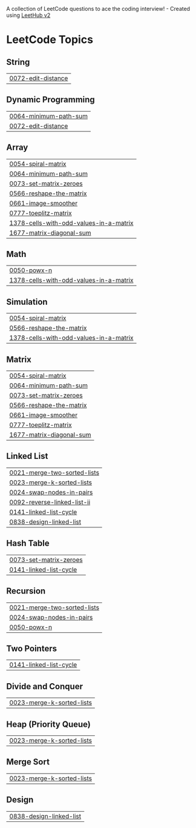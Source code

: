 A collection of LeetCode questions to ace the coding interview! - Created using [LeetHub v2](https://github.com/arunbhardwaj/LeetHub-2.0)
<!---LeetCode Topics Start-->
# LeetCode Topics
## String
|  |
| ------- |
| [0072-edit-distance](https://github.com/pavan-galla/Leetcode/tree/master/0072-edit-distance) |
## Dynamic Programming
|  |
| ------- |
| [0064-minimum-path-sum](https://github.com/pavan-galla/Leetcode/tree/master/0064-minimum-path-sum) |
| [0072-edit-distance](https://github.com/pavan-galla/Leetcode/tree/master/0072-edit-distance) |
## Array
|  |
| ------- |
| [0054-spiral-matrix](https://github.com/pavan-galla/Leetcode/tree/master/0054-spiral-matrix) |
| [0064-minimum-path-sum](https://github.com/pavan-galla/Leetcode/tree/master/0064-minimum-path-sum) |
| [0073-set-matrix-zeroes](https://github.com/pavan-galla/Leetcode/tree/master/0073-set-matrix-zeroes) |
| [0566-reshape-the-matrix](https://github.com/pavan-galla/Leetcode/tree/master/0566-reshape-the-matrix) |
| [0661-image-smoother](https://github.com/pavan-galla/Leetcode/tree/master/0661-image-smoother) |
| [0777-toeplitz-matrix](https://github.com/pavan-galla/Leetcode/tree/master/0777-toeplitz-matrix) |
| [1378-cells-with-odd-values-in-a-matrix](https://github.com/pavan-galla/Leetcode/tree/master/1378-cells-with-odd-values-in-a-matrix) |
| [1677-matrix-diagonal-sum](https://github.com/pavan-galla/Leetcode/tree/master/1677-matrix-diagonal-sum) |
## Math
|  |
| ------- |
| [0050-powx-n](https://github.com/pavan-galla/Leetcode/tree/master/0050-powx-n) |
| [1378-cells-with-odd-values-in-a-matrix](https://github.com/pavan-galla/Leetcode/tree/master/1378-cells-with-odd-values-in-a-matrix) |
## Simulation
|  |
| ------- |
| [0054-spiral-matrix](https://github.com/pavan-galla/Leetcode/tree/master/0054-spiral-matrix) |
| [0566-reshape-the-matrix](https://github.com/pavan-galla/Leetcode/tree/master/0566-reshape-the-matrix) |
| [1378-cells-with-odd-values-in-a-matrix](https://github.com/pavan-galla/Leetcode/tree/master/1378-cells-with-odd-values-in-a-matrix) |
## Matrix
|  |
| ------- |
| [0054-spiral-matrix](https://github.com/pavan-galla/Leetcode/tree/master/0054-spiral-matrix) |
| [0064-minimum-path-sum](https://github.com/pavan-galla/Leetcode/tree/master/0064-minimum-path-sum) |
| [0073-set-matrix-zeroes](https://github.com/pavan-galla/Leetcode/tree/master/0073-set-matrix-zeroes) |
| [0566-reshape-the-matrix](https://github.com/pavan-galla/Leetcode/tree/master/0566-reshape-the-matrix) |
| [0661-image-smoother](https://github.com/pavan-galla/Leetcode/tree/master/0661-image-smoother) |
| [0777-toeplitz-matrix](https://github.com/pavan-galla/Leetcode/tree/master/0777-toeplitz-matrix) |
| [1677-matrix-diagonal-sum](https://github.com/pavan-galla/Leetcode/tree/master/1677-matrix-diagonal-sum) |
## Linked List
|  |
| ------- |
| [0021-merge-two-sorted-lists](https://github.com/pavan-galla/Leetcode/tree/master/0021-merge-two-sorted-lists) |
| [0023-merge-k-sorted-lists](https://github.com/pavan-galla/Leetcode/tree/master/0023-merge-k-sorted-lists) |
| [0024-swap-nodes-in-pairs](https://github.com/pavan-galla/Leetcode/tree/master/0024-swap-nodes-in-pairs) |
| [0092-reverse-linked-list-ii](https://github.com/pavan-galla/Leetcode/tree/master/0092-reverse-linked-list-ii) |
| [0141-linked-list-cycle](https://github.com/pavan-galla/Leetcode/tree/master/0141-linked-list-cycle) |
| [0838-design-linked-list](https://github.com/pavan-galla/Leetcode/tree/master/0838-design-linked-list) |
## Hash Table
|  |
| ------- |
| [0073-set-matrix-zeroes](https://github.com/pavan-galla/Leetcode/tree/master/0073-set-matrix-zeroes) |
| [0141-linked-list-cycle](https://github.com/pavan-galla/Leetcode/tree/master/0141-linked-list-cycle) |
## Recursion
|  |
| ------- |
| [0021-merge-two-sorted-lists](https://github.com/pavan-galla/Leetcode/tree/master/0021-merge-two-sorted-lists) |
| [0024-swap-nodes-in-pairs](https://github.com/pavan-galla/Leetcode/tree/master/0024-swap-nodes-in-pairs) |
| [0050-powx-n](https://github.com/pavan-galla/Leetcode/tree/master/0050-powx-n) |
## Two Pointers
|  |
| ------- |
| [0141-linked-list-cycle](https://github.com/pavan-galla/Leetcode/tree/master/0141-linked-list-cycle) |
## Divide and Conquer
|  |
| ------- |
| [0023-merge-k-sorted-lists](https://github.com/pavan-galla/Leetcode/tree/master/0023-merge-k-sorted-lists) |
## Heap (Priority Queue)
|  |
| ------- |
| [0023-merge-k-sorted-lists](https://github.com/pavan-galla/Leetcode/tree/master/0023-merge-k-sorted-lists) |
## Merge Sort
|  |
| ------- |
| [0023-merge-k-sorted-lists](https://github.com/pavan-galla/Leetcode/tree/master/0023-merge-k-sorted-lists) |
## Design
|  |
| ------- |
| [0838-design-linked-list](https://github.com/pavan-galla/Leetcode/tree/master/0838-design-linked-list) |
<!---LeetCode Topics End-->